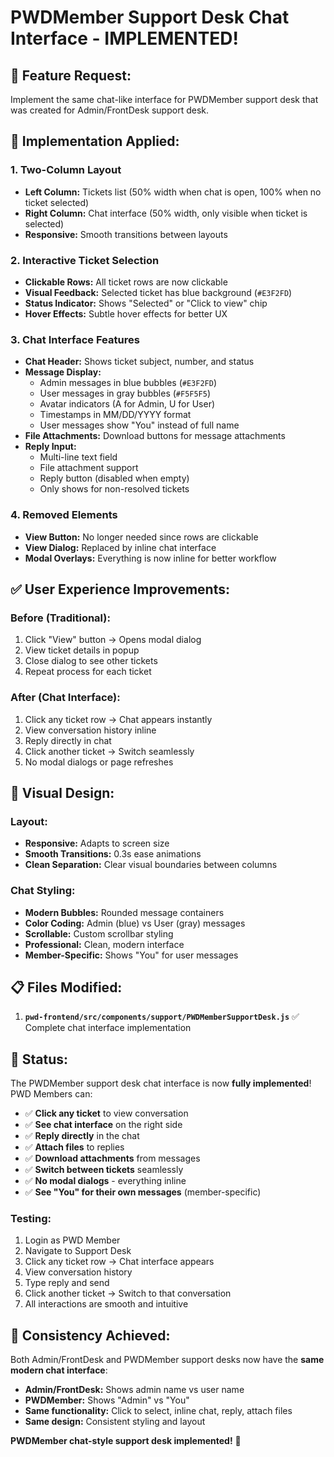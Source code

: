 # PWDMember Support Desk Chat Interface - IMPLEMENTED!

## 🎯 **Feature Request:**

Implement the same chat-like interface for PWDMember support desk that was created for Admin/FrontDesk support desk.

## 🔧 **Implementation Applied:**

### **1. Two-Column Layout**
- **Left Column:** Tickets list (50% width when chat is open, 100% when no ticket selected)
- **Right Column:** Chat interface (50% width, only visible when ticket is selected)
- **Responsive:** Smooth transitions between layouts

### **2. Interactive Ticket Selection**
- **Clickable Rows:** All ticket rows are now clickable
- **Visual Feedback:** Selected ticket has blue background (`#E3F2FD`)
- **Status Indicator:** Shows "Selected" or "Click to view" chip
- **Hover Effects:** Subtle hover effects for better UX

### **3. Chat Interface Features**
- **Chat Header:** Shows ticket subject, number, and status
- **Message Display:** 
  - Admin messages in blue bubbles (`#E3F2FD`)
  - User messages in gray bubbles (`#F5F5F5`)
  - Avatar indicators (A for Admin, U for User)
  - Timestamps in MM/DD/YYYY format
  - User messages show "You" instead of full name
- **File Attachments:** Download buttons for message attachments
- **Reply Input:** 
  - Multi-line text field
  - File attachment support
  - Reply button (disabled when empty)
  - Only shows for non-resolved tickets

### **4. Removed Elements**
- **View Button:** No longer needed since rows are clickable
- **View Dialog:** Replaced by inline chat interface
- **Modal Overlays:** Everything is now inline for better workflow

## ✅ **User Experience Improvements:**

### **Before (Traditional):**
1. Click "View" button → Opens modal dialog
2. View ticket details in popup
3. Close dialog to see other tickets
4. Repeat process for each ticket

### **After (Chat Interface):**
1. Click any ticket row → Chat appears instantly
2. View conversation history inline
3. Reply directly in chat
4. Click another ticket → Switch seamlessly
5. No modal dialogs or page refreshes

## 🎨 **Visual Design:**

### **Layout:**
- **Responsive:** Adapts to screen size
- **Smooth Transitions:** 0.3s ease animations
- **Clean Separation:** Clear visual boundaries between columns

### **Chat Styling:**
- **Modern Bubbles:** Rounded message containers
- **Color Coding:** Admin (blue) vs User (gray) messages
- **Scrollable:** Custom scrollbar styling
- **Professional:** Clean, modern interface
- **Member-Specific:** Shows "You" for user messages

## 📋 **Files Modified:**

1. **`pwd-frontend/src/components/support/PWDMemberSupportDesk.js`** ✅ Complete chat interface implementation

## 🚀 **Status:**

The PWDMember support desk chat interface is now **fully implemented**! PWD Members can:

- ✅ **Click any ticket** to view conversation
- ✅ **See chat interface** on the right side
- ✅ **Reply directly** in the chat
- ✅ **Attach files** to replies
- ✅ **Download attachments** from messages
- ✅ **Switch between tickets** seamlessly
- ✅ **No modal dialogs** - everything inline
- ✅ **See "You" for their own messages** (member-specific)

### **Testing:**
1. Login as PWD Member
2. Navigate to Support Desk
3. Click any ticket row → Chat interface appears
4. View conversation history
5. Type reply and send
6. Click another ticket → Switch to that conversation
7. All interactions are smooth and intuitive

## 🎉 **Consistency Achieved:**

Both Admin/FrontDesk and PWDMember support desks now have the **same modern chat interface**:

- **Admin/FrontDesk:** Shows admin name vs user name
- **PWDMember:** Shows "Admin" vs "You"
- **Same functionality:** Click to select, inline chat, reply, attach files
- **Same design:** Consistent styling and layout

**PWDMember chat-style support desk implemented!** 🎉
